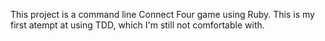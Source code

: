 This project is a command line Connect Four game using Ruby. This is my first atempt at using TDD, which I'm still not comfortable with.
